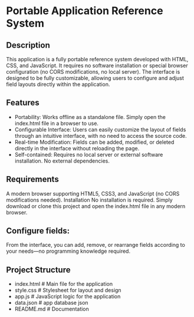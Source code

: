 # Portable Application Reference System
## Description
This application is a fully portable reference system developed with HTML, CSS, and JavaScript. It requires no software installation or special browser configuration (no CORS modifications, no local server). The interface is designed to be fully customizable, allowing users to configure and adjust field layouts directly within the application.

## Features
- Portability: Works offline as a standalone file. Simply open the index.html file in a browser to use.
- Configurable Interface: Users can easily customize the layout of fields through an intuitive interface, with no need to access the source code.
- Real-time Modification: Fields can be added, modified, or deleted directly in the interface without reloading the page.
- Self-contained: Requires no local server or external software installation. No external dependencies.

## Requirements
A modern browser supporting HTML5, CSS3, and JavaScript (no CORS modifications needed).
Installation
No installation is required. Simply download or clone this project and open the index.html file in any modern browser.

## Configure fields:
From the interface, you can add, remove, or rearrange fields according to your needs—no programming knowledge required.

## Project Structure
- index.html         # Main file for the application
- style.css          # Stylesheet for layout and design
- app.js             # JavaScript logic for the application
- data.json          # app database json
- README.md          # Documentation
